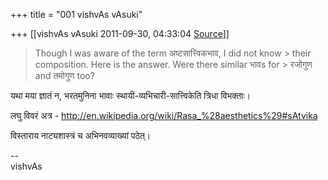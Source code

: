 +++
title = "001 vishvAs vAsuki"

+++
[[vishvAs vAsuki	2011-09-30, 04:33:04 [Source](https://groups.google.com/g/samskrita/c/wPI6TaAHuv0)]]



  

> Though I was aware of the term अष्टसात्त्विकभाव, I did not know > their  
> composition. Here is the answer. Were there similar भावs for > रजोगुण  
> and तमोगुण too?  

यथा‌ मया ज्ञातं न, भरतमुनिना भावाः स्थायी-व्यभिचारी-सात्त्विकेति त्रिधा विभक्ताः।  
  
लघु विवरं अत्र - <http://en.wikipedia.org/wiki/Rasa_%28aesthetics%29#sAtvika>  
  
विस्ताराय नाट्यशास्त्रं च अभिनवव्याख्यां पठेत्।  
  
--  
vishvAs  
  

  

